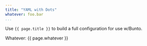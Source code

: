 ```yaml
---
title: "YAML with Dots"
whatever: foo.bar
...
```


Use `{{ page.title }}` to build a full configuration for use w/Bunto.

Whatever: {{ page.whatever }}

